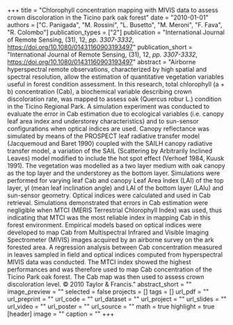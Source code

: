 +++
title = "Chlorophyll concentration mapping with MIVIS data to assess crown discoloration in the Ticino park oak forest"
date = "2010-01-01"
authors = ["C. Panigada", "M. Rossini", "L. Busetto", "M. Meroni", "F. Fava", "R. Colombo"]
publication_types = ["2"]
publication = "International Journal of Remote Sensing, (31), 12, _pp. 3307-3332_, https://doi.org/10.1080/01431160903193497"
publication_short = "International Journal of Remote Sensing, (31), 12, _pp. 3307-3332_, https://doi.org/10.1080/01431160903193497"
abstract = "Airborne hyperspectral remote observations, characterized by high spatial and spectral resolution, allow the estimation of quantitative vegetation variables useful in forest condition assessment. In this research, total chlorophyll (a + b) concentration (Cab), a biochemical variable describing crown discoloration rate, was mapped to assess oak (Quercus robur L.) condition in the Ticino Regional Park. A simulation experiment was conducted to evaluate the error in Cab estimation due to ecological variables (i.e. canopy leaf area index and understorey characteristics) and to sun-sensor configurations when optical indices are used. Canopy reflectance was simulated by means of the PROSPECT leaf radiative transfer model (Jacquemoud and Baret 1990) coupled with the SAILH canopy radiative transfer model, a variation of the SAIL (Scattering by Arbitrarily Inclined Leaves) model modified to include the hot spot effect (Verhoef 1984, Kuusk 1991). The vegetation was modelled as a two layer medium with oak canopy as the top layer and the understorey as the bottom layer. Simulations were performed for varying leaf Cab and canopy Leaf Area Index (LAI) of the top layer, yl (mean leaf inclination angle) and LAI of the bottom layer (LAIu) and sun-sensor geometry. Optical indices were calculated and used in Cab retrieval. Simulations demonstrated that errors in Cab estimation were negligible when MTCI (MERIS Terrestrial Chlorophyll Index) was used, thus indicating that MTCI was the most reliable index in mapping Cab in this forest environment. Empirical models based on optical indices were developed to map Cab from Multispectral Infrared and Visible Imaging Spectrometer (MIVIS) images acquired by an airborne survey on the ark forested area. A regression analysis between Cab concentration measured in leaves sampled in field and optical indices computed from hyperspectral MIVIS data was conducted. The MTCI index showed the highest performances and was therefore used to map Cab concentration of the Ticino Park oak forest. The Cab map was then used to assess crown discoloration level. © 2010 Taylor &amp; Francis."
abstract_short = ""
image_preview = ""
selected = false
projects = []
tags = []
url_pdf = ""
url_preprint = ""
url_code = ""
url_dataset = ""
url_project = ""
url_slides = ""
url_video = ""
url_poster = ""
url_source = ""
math = true
highlight = true
[header]
image = ""
caption = ""
+++
